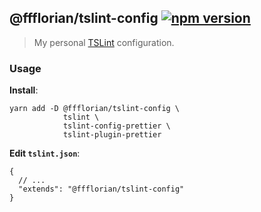 ## @ffflorian/tslint-config [![npm version](https://img.shields.io/npm/v/@ffflorian/tslint-config.svg)](https://npmjs.com/package/@ffflorian/tslint-config)

> My personal [TSLint](https://palantir.github.io/tslint/) configuration.

### Usage

**Install**:

```
yarn add -D @ffflorian/tslint-config \
            tslint \
            tslint-config-prettier \
            tslint-plugin-prettier
```

**Edit `tslint.json`**:

```jsonc
{
  // ...
  "extends": "@ffflorian/tslint-config"
}
```
